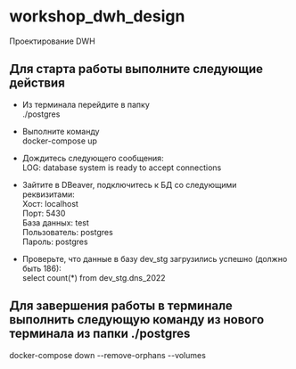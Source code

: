 # workshop_dwh_design
 Проектирование DWH

## Для старта работы выполните следующие действия
- Из терминала перейдите в папку  
./postgres  
  
- Выполните команду  
docker-compose up  
  
- Дождитесь следующего сообщения:  
LOG:  database system is ready to accept connections  
  

- Зайтите в DBeaver, подключитесь к БД со следующими реквизитами:  
Хост: localhost  
Порт: 5430  
База данных: test  
Пользователь: postgres  
Пароль: postgres  
  
- Проверьте, что данные в базу dev_stg загрузились успешно (должно быть 186):  
select count(*) from dev_stg.dns_2022  
  
## Для завершения работы в терминале выполнить следующую команду из нового терминала из папки ./postgres
docker-compose down --remove-orphans --volumes
